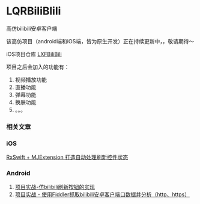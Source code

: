 # LQRBiliBlili
高仿bilibili安卓客户端



该高仿项目（android端和iOS端，皆为原生开发）正在持续更新中，，敬请期待～

iOS项目仓库 [LXFBiliBili](https://github.com/LinXunFeng/LXFBiliBili)



项目之后会加入的功能有：

1. 视频播放功能
2. 直播功能
3. 弹幕功能
4. 换肤功能
5. 。。。



### 相关文章

### iOS

[RxSwift + MJExtension 打造自动处理刷新控件状态](https://juejin.im/post/59ee1e215188255f5a473b89)



### Android


1. [项目实战-仿bilibili刷新按钮的实现](https://juejin.im/post/59eec9656fb9a045204b6717)
2. [项目实战 - 使用Fiddler抓取bilibili安卓客户端口数据并分析（http、https）](https://juejin.im/post/59ef00b6f265da432b4a02ca)
